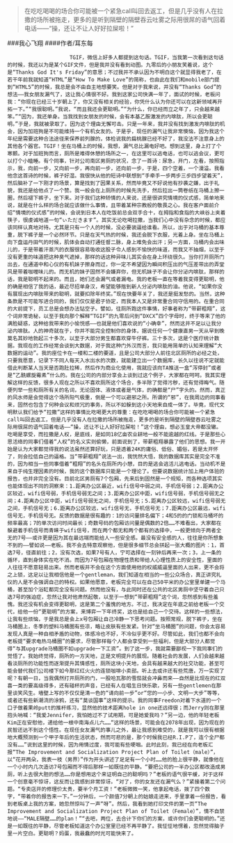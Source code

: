 > 在吃吃喝喝的场合你可能被一个紧急call叫回去返工，但是几乎没有人在拉撒的场所被拖走，更多的是听到隔壁的隔壁吞云吐雾之际用很屌的语气回着电话——“操，还让不让人好好拉屎啦！”

###我心飞翔
####作者/耳东每

						TGIF，微信上好多人都提到这句话。TGIF，当我第一次看到这句话的时候，我还以为是某个GIF文件，但是我并没有看到动图。九零后的小朋友笑着说，这个是“Thanks God It's Friday”的意思；不过我并不承认因为不明白这个就显得我老了，在若干年前我就知道“HTML”是“How To Make Love”的简称，也由此在我们和mobile部门提到“HTML5”的时候，我总是会不由自主地想要笑。但是对于我来说，并没有“Thanks God”的想法——我女朋友漏气了，这让我心情很不好。我到这家公司快满一年了，面试的时候，老板问我：“你现在已经三十岁朝上了，你又没有相关的经验，你凭什么认为你还可以在这新领域再开拓一下。”“我很聪明。”我说，“而且我还会更聪明。”“为什么，你已经而立之年了，只会越来越笨。”“因为，我还单身。当我找到女朋友的时候，会有本基乙胺激发的内啡肽，所以会更聪明。”于是，我就被录取了。因为这个理由无懈可击。只是一年来，我并没有找到激发内啡肽的机会，因为加班狗是不可能维持一个有机女友的。于是乎，现任的漏气让我非常懊恼，因为我这个年纪是需要这种合法途径来保养前列腺的，体检说我的扁桃腺已经不好了，我没法不注意身上的其他各个器官。TGIF！坐在马桶上的时候，我想，漏气总比漏电好吧。想到这里，身上打了个寒颤。对于加班狗而言，厕所是难得休憩的场所之一，在这里可以逃电话，也可以逃会议，更可以打个小瞌睡。有个同事，针对公司南区男厕的状况，念了一首诗：尿急，开门，左看，按照指示，我，向前一步，又向前一步，再向前一步，还向前一步，于是，四个空着，一个漫溢。我看他念这首诗的时候，裤子好湿。我很快从他的短诗中联想到“手牵手一步两步三步四步望着天”，然后脑补了一下刚才的场景，算是找到了因果关系，然而毕竟又不好说他有抄袭之嫌，出于礼貌，我还是给他点了一个赞。我一般会在上厕所的时候先洗手，然后拉出一筒卷纸在马桶上擦一圈，然后褪下裤子，坐下来。对于我们这种矫情的人来说，还是很讲究情境的仪式感，简单地来说，就是在什么样的场合就应该做什么事情，且带着某种宗教般的敬畏之心。我在客户面前介绍“情境的仪式感”的时候，会说到日本人在吃饭前总会双手合十，在拇指和食指的大峡谷上夹着筷子，很虔诚地道一句“ぃただきます”。其实无论吃喝拉撒，当我们心中没有杂念的时候，都应该同样认真地对待。尤其是只有一个人的时候，没必要装逼给谁看。所以，出于对马桶的基本尊重，脱下裤子是一个必然环节。只是在天气热的时候，我还会脱下衣服，光着上身。坐在马桶上向下盘运丹田气的时候，肌体会自动打通任督二脉，身上难免会出汗；另一方面，马桶内会出味儿的，于是带着汗蒸汽的衣服很容易吸收这股子令人感到不愉快的味道，而我又不抽烟，以至于没有更重的味道把这种臭气遮掉，那样的话这种异味儿其实会在身上环绕很久。当你打开厕所门出去，在通道中和心仪的有机妹子擦身而过，你一定不希望因为瞬间积压出的气压差带出的弄堂风是带着咖喱味儿的。而无机的妹子固然不会嫌弃你，但无机妹子不会让你分泌内啡肽，那样的话，我是聪明不起来的。而且，她们还会漏气或者漏电。我的老板一直在等着我变得更聪明，他的确是相信了我的话，最近尽招单身汉，希望能够揩到新人分泌内啡肽的油。他说，“如果你没有展现出内啡肽带来的聪明，就要扣除年终奖。”现在快要年关了，我还是挺发愁的。当然，这种条款是不可能写进合同的，我们仅仅是君子协定，而我本人又是非常重合同守信用的。在重合同的大前提下，员工总是会想办法钻空子。譬如，往厕所跑这件事情，好事者称为“带薪粗翔”，这个词非常诡秘，以至于我向那个解释“TGIF”的九零后问到“DXCX”四个字母时，终于等来了他的满脸疑惑，这种给我带来的小愉悦感——也就是他们喜欢说的“小确幸”，然而这并不足以让我分泌内啡肽。人的神奇就在于，你并不能完全控制你的身体，据说任何一个健康直男一天从早到晚莫名其妙地勃起三十多次，以至于大部分男生都喜欢穿牛仔裤。三十多次，这是个医疗统计数据。我现在的工作经常会谈到大数据，对于我这种门外汉而言，我只能用简单的认知来理解“大数据的运动”。我的座位卡在一楼和二楼的要道，且是公司大部分人前往北区厕所的必经之处，只要我愿意，记录下不同人每天入水出水的次数，就能建立出一个数据库，长久以往说不定就能借此判断某人当天是否跑肚拉稀，然后作为商业化使用，我就应该向TA推送一盒“泻停封”或者是“乙酰螺旋霉素”什么的。我在公司的内部分享会上谈到过这个例子，大家都在呵呵。我其实理解这样的反馈，很多人现在之所以不喜欢厕所这个场合，多半除了觉得污秽，还有觉得晦气。随便列举一些和厕所有关的名词，无论固体、液体或者是气体，的确都是“尸”字头的。然而，真正的风水师是会觉得这个场所阳气极重，倒是一个可以避邪之所。所谓的“邪”，在我周边的同事看来，固然也包含了何种会议和烦冗的事务，所以不如躲到这小天地来自成一体了。毕竟，现代文明默认我们给予“拉撒”这样的事情比吃喝更大的尊重：在吃吃喝喝的场合你可能被一个紧急call叫回去返工，但是几乎没有人在拉撒的场所被拖走，更多的是听到隔壁的隔壁吞云吐雾之际用很屌的语气回着电话——“操，还让不让人好好拉屎啦！”这个理由，想必玉皇大帝都没辙。吃喝是享受，而拉撒是人权，是底线，是如同18亿亩农业耕地一般不能逾越的红线。于是那些心思活络的同事们借着“人权”的名义实则偷懒，前面说到了，带薪粗翔暴露了他们的思想。我一开始是认为大家都觉得我的说法虽然还算好玩，只是透着24K的庸俗、低俗、媚俗，若是太开怀了，则会拉低自己的逼格。当“带薪粗翔”说法一出，我恍然大悟，我的数据库其实是完全不准的，因为相当一些同事借着“粗翔”的名头在厕所内小憩，目的是逃会逃活儿逃电话。当动机不是来自于纯生理因素的时候，我的这个数据库只能是一个理论了。但要说数据统计加上用户体验的报告，也并非完全没有。目前北区男厕有7个包厢，先来后到固然是一个规矩，而各种选项其实也能体现出不同的洞察来：1.距离办公区最近，wifi信号中弱之间，手机信号弱；2.距离办公区较近，wifi信号弱，手机信号弱无之间；3.距离办公区中距，wifi信号弱，手机信号弱无之间；4.距离办公区中距，wifi信号弱无之间，手机信号无；5.距离办公区较远，wifi信号弱无之间，手机信号无；6.距离办公区较远，wifi信号无，手机信号无；7.距离办公区最远，wifi信号无，手机信号无。反馈的数据是很有趣的：1的访问量排名偏下；4和5的的门锁和马桶坏的频率最高；7的单次访问时间最长；奇数号码的包厢访问量是偶数的2倍……不难看出，大家都在躲避着手机信号而青睐于wifi信号，而在两个都无和两个都有的选择中，一般更倾向于两者全无的7号——或许更是因为其在最远端而能给人一些安全感。最没有安全感的人，往往是你所想象不到的——譬如说——老板。我不会去特意观察他，但是很多细节总会拼起一张大概的图片：1，首选7号，径直前往；2，没有次选，如果7号有人，宁可选择在一刻钟后再来一次；3，上一条的循环，直到身体实在吃不消。而因为7号包厢在物理性质和带给人心理性质上的安全性，里面的人往往不愿意轻易出来。然而老板并不会在这个方面使用他的权威威逼里面的人出来，更不会将之上锁，这足以让我相信他是一个gentleman，我们知道在相当的一些公众场合，真正讲究礼仪的人是不会强调自己的特权。如果他愿意，老板完全可以在自己50平米的办公室里单建一个马桶，甚至加个浴缸都完全没有问题。然而他没有，与此同时还在公共的北区男厕中坚守着自己只选7号的强迫症，忽然让我对他肃然起敬，以至于一想到“带薪粗翔”这个词，忽然感到有些羞愧。我还没有机会变得更聪明，这是第二个羞愧的地方。不过，我决定在年底之前给老板一个交代，给他一份“更聪明”的方案，来博弈一下年终奖，这也是给自己一个交待。这样的一些想法，让我有些烦恼，于是我总是会上x号包厢让自己冷静一下思考问题。按照常规，脱下裤子，坐在马桶圈上，冬季的塑料马桶圈有些凉，略让皮肤有些发紧。针对“坐马桶圈”的问题，你会太容易发现人真是一种自相矛盾的动物，体感冷也不好，不冷似乎更不好。尽管如此，我们也都不会向老板提“要求电热马桶圈”的要求，尽管那样每个人都会享受到一些福利，但是大部分人都觉得“与其upgrade马桶圈不如upgrade一下工资”。到了这一步，我就需要鄙视一下我同事们的觉悟了。我始终觉得，厕所的一方天地，正是文明提升的展现。随着社会的发展，人们会越来越看淡厕所的功能性而逐渐提升其情感性，厕所这块小天地，会具有越来越大的社交功能，甚至可能会替代我们公司楼下如今那红红火火的连锁咖啡小卖部。听上去或许还有些荒唐，万一实现了呢？有朝一日，当我偶然打开厕所的门，一股哈瓦那的雪茄就会冲鼻而来——自然是比现在的红双喜一类的要高级得多，还有碰杯的声音，已经有人在唱生日快乐歌，另有一些gentlemen在那里谈笑风生。墙壁上写的不仅仅是清一色的“请向前一步”or“您的一小步、文明一大步”等等，或者还有些新潮流的涂鸦，还有“莫谈国事”这样的提示。我的同事Freedon对着下水道的一个口子做着果岭putt的推杆练习，显然他的技术距离hole in one还远得很；而Jerry则在那里抱头呐喊：“我爱Jennifer，我怕她过不了试用期，可是她爱我吗？”另一边，他的年轻老板Kim正在安慰他，递给他一根中南海点儿六……“这样的场景，可能会在2078年出现，因为现在的民智还达不到这个悟性。在现任女友漏气的事儿之外，最让我感到难受的，就是我可以很有根据地大概预测到一个甲子年后的生活状态，然而可悲的是，那个时候我已经R.I.P了，连个全尸都没有……”说到这里的时候，因为用情过度，我可能有些哽咽。此时此刻，我已经在向老板汇报“The Improvement and Socialization Project Plan of Toilet（male）”，以“花开两朵，我表一枝（男界）”作为开头讲述了足足有一个小时……他的脸上很平静，就像他在一个小时内几次造访7号包厢而不得后那样一如既往的平静。“要把公司的一半办公区都改造成男厕，听上去很大胆的想法……你是想用这个来证明自己的聪明吗？”老板的语气很平缓，对于这样一个创意毫不惊讶，这反而让我感到非常惊讶。“对了，你的女友还在漏气么？”紧接着第二个问题。“专卖店开的修理价太贵，要半个月工资！”老板微微一笑，他拿起电话，拨了四个数字，“带着你的报告来一下。”一分钟后，一个颜值7分朝上的姑娘走进来，手里拿着一份报告，看到老板桌上我的方案，她忽然惊叫了一声“呀”。然后，我看到她打印文件的第一页“The Improvement and Socialization Project Plan of Toilet（Female）”，情不自禁地说——“MALE隔壁……的plan！”“去吧，两位，去合计下你们的方案，或许你们会更聪明的。”还是一如既往的平静，尽管老板知道这个办公室里已经不再平静了。我怔怔地愣着，忽然觉得脑子里一片空白。更聪明？妈蛋，我最蠢的时光可能快来了。			  		